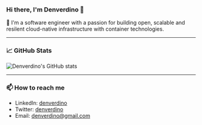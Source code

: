 ### Hi there, I'm Denverdino 👋

🌱  I'm a software engineer with a passion for building open, scalable and resilent cloud-native infrastructure with container technologies.

---

### 📈 GitHub Stats

![Denverdino's GitHub stats](https://github-readme-stats.vercel.app/api?username=denverdino&show_icons=true)

---

### 📫 How to reach me

- LinkedIn: [denverdino](https://www.linkedin.com/in/denverdino/)
- Twitter: [denverdino](https://twitter.com/denverdino)
- Email: denverdino@gmail.com
